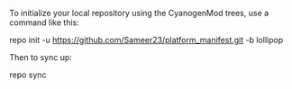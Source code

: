 To initialize your local repository using the CyanogenMod trees, use a command like this:

repo init -u https://github.com/Sameer23/platform_manifest.git -b lollipop

Then to sync up:

repo sync
